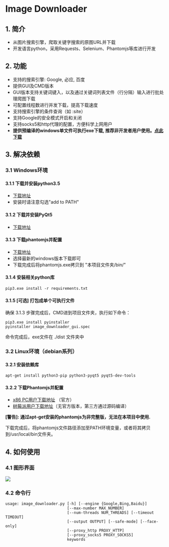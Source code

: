 # Image Downloader

## 1. 简介

+ 从图片搜索引擎，爬取关键字搜索的原图URL并下载
+ 开发语言python，采用Requests、Selenium、Phantomjs等库进行开发

## 2. 功能
+ 支持的搜索引擎: Google, 必应, 百度
+ 提供GUI及CMD版本
+ GUI版本支持关键词键入，以及通过关键词列表文件（行分隔）输入进行批处理爬图下载
+ 可配置线程数进行并发下载，提高下载速度
+ 支持搜索引擎的条件查询（如 :site）
+ 支持Google的安全模式开启和关闭
+ 支持socks5和http代理的配置，方便科学上网用户
+ **提供预编译的windows单文件可执行exe下载, 推荐非开发者用户使用。[点此下载](https://github.com/sczhengyabin/Google-Image-Downloader/releases)**

## 3. 解决依赖
### 3.1 Windows环境
#### 3.1.1 下载并安装python3.5
+ [下载地址](https://www.python.org/ftp/python/3.5.3/python-3.5.3.exe)
+ 安装时请注意勾选"add to PATH"
#### 3.1.2 下载并安装PyQt5
+ [下载地址](https://sourceforge.net/projects/pyqt/files/PyQt5/PyQt-5.6/PyQt5-5.6-gpl-Py3.5-Qt5.6.0-x32-2.exe/download)
#### 3.1.3 下载phantomjs并配置
+ [下载地址](https://bitbucket.org/ariya/phantomjs/downloads)
+ 选择最新的windows版本下载即可
+ 下载完成后将phantomjs.exe拷贝到 "本项目文件夹/bin/"
#### 3.1.4 安装相关python库
```
pip3.exe install -r requirements.txt
```
#### 3.1.5 [可选] 打包成单个可执行文件
确保 3.1.3 步骤完成后，CMD进到项目文件夹，执行如下命令：
```
pip3.exe install pyinstaller
pyinstaller image_downloader_gui.spec
```
命令完成后，exe文件在 ./dist 文件夹中
### 3.2 Linux环境（debian系列）
#### 3.2.1 安装依赖库
```
apt-get install python3-pip python3-pyqt5 pyqt5-dev-tools
```
#### 3.2.2 下载Phantomjs并配置
+ [x86 PC用户下载地址](https://bitbucket.org/ariya/phantomjs/downloads) （官方）
+ [树莓派用户下载地址](https://github.com/fg2it/phantomjs-on-raspberry/releases)（无官方版本，第三方通过源码编译）

**[警告]: 通过apt-get安装的phantomjs为非完整版，无法在本项目中使用.**

下载完成后，将phantomjs文件路径添加至PATH环境变量，或者将其拷贝到/usr/local/bin文件夹。
## 4. 如何使用
### 4.1 图形界面
![](http://p1.bqimg.com/567571/2d72755a4d3fc319.png)
### 4.2 命令行
```
usage: image_downloader.py [-h] [--engine {Google,Bing,Baidu}]
                           [--max-number MAX_NUMBER]
                           [--num-threads NUM_THREADS] [--timeout TIMEOUT]
                           [--output OUTPUT] [--safe-mode] [--face-only]
                           [--proxy_http PROXY_HTTP]
                           [--proxy_socks5 PROXY_SOCKS5]
                           keywords
```